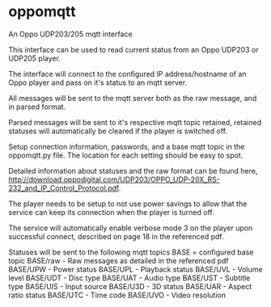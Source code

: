 # oppomqtt
An Oppo UDP203/205 mqtt interface

This interface can be used to read current status from an Oppo UDP203 or UDP205 player.

The interface will connect to the configured IP address/hostname of an Oppo player and pass on it's status to an mqtt server.

All messages will be sent to the mqtt server both as the raw message, and in parsed format.

Parsed messages will be sent to it's respective mqtt topic retained, retained statuses will automatically be cleared if the player is switched off.

Setup connection information, passwords, and a base mqtt topic in the oppomqtt.py file. The location for each setting should be easy to spot.

Detailed information about statuses and the raw format can be found here, http://download.oppodigital.com/UDP203/OPPO_UDP-20X_RS-232_and_IP_Control_Protocol.pdf.

The player needs to be setup to not use power savings to allow that the service can keep its connection when the player is turned off.

The service will automatically enable verbose mode 3 on the player upon successful connect, described on page 18 in the referenced pdf.

Statuses will be sent to the following mqtt topics
BASE = configured base topic
BASE/raw - Raw messages as detailed in the referenced pdf
BASE/UPW - Power status
BASE/UPL - Playback status
BASE/UVL - Volume level
BASE/UDT - Disc type
BASE/UAT - Audio type
BASE/UST - Subtitle type
BASE/UIS - Input source
BASE/U3D - 3D status
BASE/UAR - Aspect ratio status
BASE/UTC - Time code
BASE/UVO - Video resolution
